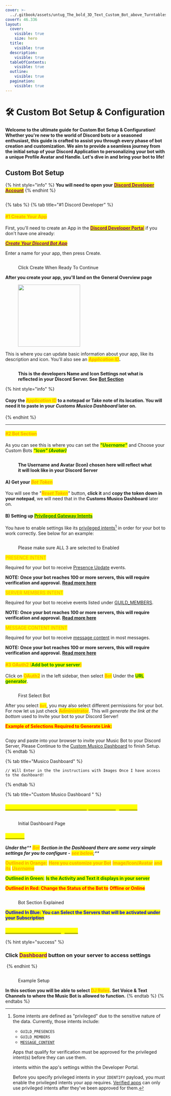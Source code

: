 ```yaml
---
cover: >-
  ../.gitbook/assets/untug_The_bold_3D_Text_Custom_Bot_above_Turntables__Stereo_equi_1c69e017-224b-4e0d-9261-8b20b8aa8d07.png
coverY: 46.336
layout:
  cover:
    visible: true
    size: hero
  title:
    visible: true
  description:
    visible: true
  tableOfContents:
    visible: true
  outline:
    visible: true
  pagination:
    visible: true
---
```


# 🛠️ Custom Bot Setup & Configuration

**Welcome to the ultimate guide for Custom Bot Setup & Configuration! Whether you're new to the world of Discord bots or a seasoned enthusiast, this guide is crafted to assist you through every phase of bot creation and customization. We aim to provide a seamless journey from the initial setup of your Discord Application to personalizing your bot with a unique Profile Avatar and Handle. Let's dive in and bring your bot to life!**

## Custom Bot Setup

{% hint style="info" %}
**You will need to open your** [<mark style="color:purple;">**Discord Developer Account**</mark>](https://discord.com/developers/applications)
{% endhint %}

<div data-full-width="false">

<figure><img src="../.gitbook/assets/image (6).png" alt=""><figcaption></figcaption></figure>

</div>

{% tabs %}
{% tab title="#1 Discord Developer" %}
#### <mark style="color:orange;">#1 Create Your App</mark>

First, you'll need to create an App in the [<mark style="color:purple;">**Discord Developer Porta**</mark><mark style="color:purple;">l</mark>](https://discord.com/developers/applications) if you don't have one already:

[_<mark style="color:purple;">**Create Your Discord Bot App**</mark>_](https://discord.com/developers/applications?new\_application=true)

Enter a name for your app, then press Create.

<figure><img src="../.gitbook/assets/bot create.png" alt=""><figcaption><p>Click Create When Ready To Continue</p></figcaption></figure>

**After you create your app, you'll land on the General Overview page**

<figure><img src="../.gitbook/assets/image.png" alt="" width="195"><figcaption></figcaption></figure>

This is where you can update basic information about your app, like its description and icon. You'll also see an _<mark style="color:orange;">**Application ID**</mark>_**.**

<figure><img src="../.gitbook/assets/App_ID (2).png" alt=""><figcaption><p><strong>This is the developers Name and Icon Settings not what is reflected in your Discord Server. See</strong> <a href="custom-bot-setup-and-configuration.md#bot-section"><strong>Bot Section</strong></a></p></figcaption></figure>

{% hint style="info" %}
#### Copy the _<mark style="color:orange;">Application ID</mark>_ to a notepad or Take note of its location. You will need it to paste in your _Customs Musico Dashboard_ later on.
{% endhint %}

***

#### <mark style="color:orange;">#2 Bot Section</mark>

As you can see this is where you can set the _<mark style="color:green;">**"Username"**</mark>_ and Choose your Custom Bots _<mark style="color:green;">**"Icon" (Avatar)**</mark>_

<figure><img src="../.gitbook/assets/image (1).png" alt=""><figcaption><p><strong>The Username and Avatar (Icon) chosen here will reflect what it will look like in your Discord Server</strong></p></figcaption></figure>

#### A) Get your _<mark style="color:orange;">Bot Token</mark>_

You will see the "_<mark style="color:orange;">**Reset Token**</mark>_" button, **click it** and **copy the token down in your notepad**, we will need that in the **Customs Musico Dashboard** later on.

#### B) Setting up [<mark style="color:green;">Privileged Gateway Intents</mark>](https://app.gitbook.com/s/nos3gD9Mtz0kmmiQGyLs/this-week/february)

You have to enable settings like its [privileged intents](#user-content-fn-1)[^1] in order for your bot to work correctly. See below for an example:

<figure><img src="../.gitbook/assets/Gateway.png" alt=""><figcaption><p>Please make sure ALL 3 are selected to Enabled</p></figcaption></figure>

<mark style="color:orange;">PRESENCE INTENT</mark>

Required for your bot to receive [Presence Update](https://discord.com/developers/docs/topics/gateway#presence-update) events.

**NOTE: Once your bot reaches 100 or more servers, this will require verification and approval.** [**Read more here**](https://support.discord.com/hc/en-us/articles/360040720412)

<mark style="color:orange;">SERVER MEMBERS INTENT</mark>

Required for your bot to receive events listed under [GUILD\_MEMBERS](https://discord.com/developers/docs/topics/gateway#list-of-intents).

**NOTE: Once your bot reaches 100 or more servers, this will require verification and approval.** [**Read more here**](https://support.discord.com/hc/en-us/articles/360040720412)

<mark style="color:orange;">MESSAGE CONTENT INTENT</mark>

Required for your bot to receive [message content](https://support-dev.discord.com/hc/en-us/articles/4404772028055) in most messages.

**NOTE: Once your bot reaches 100 or more servers, this will require verification and approval.** [**Read more here**](https://support.discord.com/hc/en-us/articles/360040720412)

#### <mark style="color:orange;">#3 OAuth2 (</mark><mark style="color:green;">Add bot to your server</mark><mark style="color:orange;">)</mark>

Click on <mark style="color:orange;">**OAuth2**</mark> in the left sidebar, then select <mark style="color:orange;">**Bot**</mark> Under the <mark style="color:green;">**URL generator**</mark>.

<figure><img src="../.gitbook/assets/Sect 1.png" alt=""><figcaption><p>First Select Bot</p></figcaption></figure>

After you select <mark style="color:orange;">**`Bot`**</mark>, you may also select different permissions for your bot. For now let us just check <mark style="color:orange;">**Administrator**</mark>. This will _generate the link at the bottom_ used to Invite your bot to your Discord Server!

<mark style="color:red;">**Example of Selections Required to Generate Link:**</mark>

<figure><img src="../.gitbook/assets/Sect2 (1).png" alt=""><figcaption></figcaption></figure>

Copy and paste into your browser to invite your Music Bot to your Discord Server, Please Continue to the [Custom Musico Dashboard](custom-bot-setup-and-configuration.md#musico-dashboard-setup-and-configuration) to finish Setup.
{% endtab %}

{% tab title="Musico Dashboard" %}
```
// Will Enter in the the instructions with Images Once I have access to the dashboard!
```
{% endtab %}

{% tab title="Custom Musico Dashboard " %}
### [<mark style="color:yellow;background-color:yellow;">Custom Musico Dashboard Setup and Configuration</mark>](https://customs.musicobot.xyz/dashboard)

<figure><img src="../.gitbook/assets/image (2).png" alt=""><figcaption><p>Initial Dashboard Page</p></figcaption></figure>

### [<mark style="color:yellow;">Bot Tab</mark>](https://customs.musicobot.xyz/)

_**Under the**** **<mark style="color:orange;">**Bot**</mark>** ****Section in the Dashboard there are some very simple settings for you to configure -**** **<mark style="color:orange;">**see below**</mark>**;**_

<mark style="color:orange;">**Outlined in Orange:**</mark> <mark style="color:orange;">**Here you customize your Bot**</mark> <mark style="color:orange;">**Image/Icon/Avatar**</mark> <mark style="color:orange;">**and its**</mark> _<mark style="color:orange;">**Usernam**</mark>_<mark style="color:orange;">**e**</mark>

<mark style="color:green;">**Outlined in Green:**</mark> <mark style="color:green;">**Is the Activity and Text it displays in your server**</mark>

<mark style="color:red;">**Outlined in Red: Change the Status of the Bot to**</mark> <mark style="color:red;">**Offline or Online**</mark>

<figure><img src="../.gitbook/assets/Custom DashBoard.png" alt=""><figcaption><p>Bot Section Explained</p></figcaption></figure>

<mark style="color:blue;">**Outlined In Blue: You can Select the Servers that will be activated under your Subscription**</mark>

### [<mark style="color:yellow;">Custom Musico Settings Tab</mark>](https://customs.musicobot.xyz/dashboard)

{% hint style="success" %}
### Click <mark style="color:purple;">Dashboard</mark> button on your server to access settings

<img src="../.gitbook/assets/image (4).png" alt="" data-size="original">
{% endhint %}

<figure><img src="../.gitbook/assets/image (3).png" alt=""><figcaption><p>Example Setup</p></figcaption></figure>

**In this section you will be able to select **<mark style="color:orange;">**DJ Roles**</mark>**. Set Voice & Text Channels to where the Music Bot is allowed to function.**
{% endtab %}
{% endtabs %}

[^1]: Some intents are defined as "privileged" due to the sensitive nature of the data. Currently, those intents include:

    * `GUILD_PRESENCES`
    * `GUILD_MEMBERS`
    * [`MESSAGE_CONTENT`](https://discord.com/developers/docs/topics/gateway#message-content-intent)

    Apps that qualify for verification must be approved for the privileged intent(s) before they can use them.

    intents within the app's settings within the Developer Portal.

    Before you specify privileged intents in your `IDENTIFY` payload, you must enable the privileged intents your app requires. [Verified apps](https://support.discord.com/hc/en-us/articles/360040720412-Bot-Verification-and-Data-Whitelisting) can only use privileged intents after they've been approved for them.
